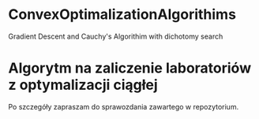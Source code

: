 # ConvexOptimalizationAlgorithims
Gradient Descent and Cauchy's Algorithim with dichotomy search

# Algorytm na zaliczenie laboratoriów z optymalizacji ciągłej
Po szczegóły zapraszam do sprawozdania zawartego w repozytorium.
